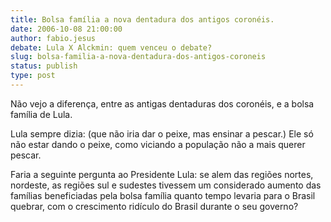 ```yaml
---
title: Bolsa família a nova dentadura dos antigos coronéis.
date: 2006-10-08 21:00:00
author: fabio.jesus
debate: Lula X Alckmin: quem venceu o debate?
slug: bolsa-familia-a-nova-dentadura-dos-antigos-coroneis
status: publish 
type: post
---
```


Não vejo a diferença, entre as antigas dentaduras dos coronéis, e a bolsa família de Lula.


Lula sempre dizia: (que não iria dar o peixe, mas ensinar a pescar.) Ele só não estar dando o peixe, como viciando a população não a mais querer pescar.


Faria a seguinte pergunta ao Presidente Lula: se alem das regiões nortes, nordeste, as regiões sul e sudestes tivessem um considerado aumento das famílias beneficiadas pela bolsa família quanto tempo levaria para o Brasil quebrar, com o crescimento ridículo do Brasil durante o seu governo?


